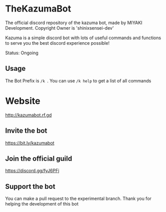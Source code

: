 # TheKazumaBot
The official discord repository of the kazuma bot, made by MIYAKI Development. Copyright Owner is 'shinixsensei-dev'

Kazuma is a simple discord bot with lots of useful commands and functions to serve you the best discord experience possible!

Status: Ongoing

## Usage
The Bot Prefix is ``/k ``.
You can use ``/k help`` to get a list of all commands

# Website
http://kazumabot.rf.gd

## Invite the bot
https://bit.ly/kazumabot

## Join the official guild
https://discord.gg/fyJ6PFj

## Support the bot
You can make a pull request to the experimental branch.
Thank you for helping the development of this bot
